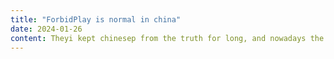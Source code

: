 ```yaml
---
title: "ForbidPlay is normal in china"
date: 2024-01-26
content: Theyi kept chinesep from the truth for long, and nowadays the chinese people are far from the knowledge and the truth. It was so sad.
---
```

